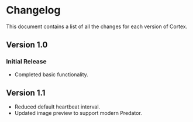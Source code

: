 # Changelog

This document contains a list of all the changes for each version of Cortex.


## Version 1.0 

### Initial Release

- Completed basic functionality.


## Version 1.1

- Reduced default heartbeat interval.
- Updated image preview to support modern Predator.
